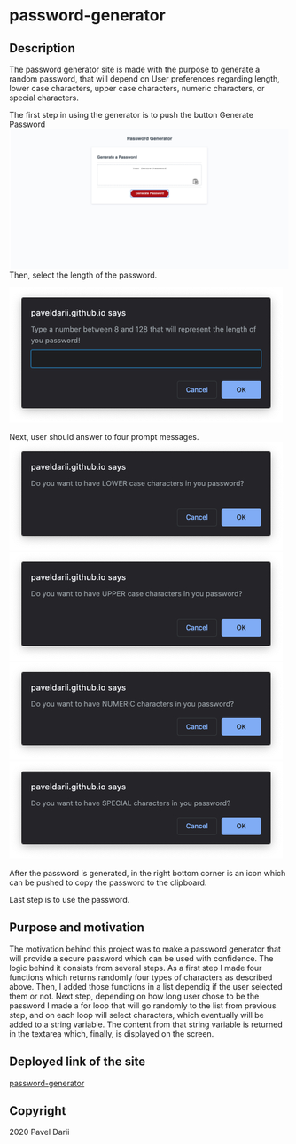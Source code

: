# password-generator

## Description
The password generator site is made with the purpose to generate a random password, that will depend on User preferences regarding length, lower case characters, upper case characters, numeric characters, or special characters.

The first step in using the generator is to push the button Generate Password
![home page](readme-img/main-page.jpg)  Then, select the length of the password.


![password length alert](readme-img/pass-length.jpg)



Next, user should answer to four prompt messages.
![lower case](readme-img/lower.jpg)\
![upper case](readme-img/upper.jpg)\
![numeric char](readme-img/numeric.jpg)\
![special char](readme-img/special.jpg)

After the password is generated, in the right bottom corner is an icon which can be pushed to copy the password to the clipboard.

Last step is to use the password.

## Purpose and motivation

The motivation behind this project was to make a password generator that will provide a secure password which can be used with confidence. The logic behind it consists from several steps. As a first step I made four functions which returns randomly four types of characters as described above. Then, I added those functions in a list dependig if the user selected them or not. Next step, depending on how long user chose to be the password I made a for loop that will go randomly to the list from previous step, and on each loop will  select characters, which eventually will be added to a string variable. The content from that string variable is returned in the textarea which, finally, is displayed on the screen.

## Deployed link of the site
[password-generator](https://paveldarii.github.io/password-generator)

## Copyright

2020 Pavel Darii
